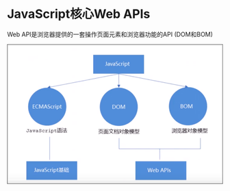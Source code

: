 # JavaScript核心Web APIs

Web API是浏览器提供的一套操作页面元素和浏览器功能的API (DOM和BOM)

![Snipaste_2022-07-17_21-23-18.png](assets/Snipaste_2022-07-17_21-23-18-20220717212321-x7jz4za.png)
